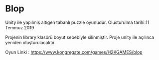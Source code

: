 # Blop
Unity ile yapılmış altıgen tabanlı puzzle oyunudur. Olusturulma tarihi:11 ‎Temmuz‎ 2019
 
 
 Projenin library klasörü boyut sebebiyle silinmiştir. Proje unity ile açılınca yeniden oluşturulacaktır.
 
 Oyun Linki : https://www.kongregate.com/games/H2KGAMES/blop
